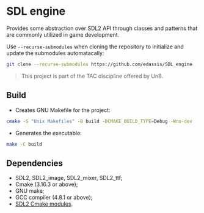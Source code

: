 # SDL engine

Provides some abstraction over SDL2 API through classes and patterns that are commonly utilized in game development.

Use `--recurse-submodules` when cloning the repository to initialize and update the submodules automatacally:

```bash
git clone --recurse-submodules https://github.com/edassis/SDL_engine
```

> This project is part of the TAC discipline offered by UnB.

## Build

- Creates GNU Makefile for the project:
```bash
cmake -G "Unix Makefiles" -B build -DCMAKE_BUILD_TYPE=Debug -Wno-dev
```

- Generates the executable:
```bash
make -C build
```

## Dependencies
- SDL2, SDL2_image, SDL2_mixer, SDL2_ttf;
- Cmake (3.16.3 or above);
- GNU make;
- GCC compiler (4.8.1 or above);
- [SDL2 Cmake modules][sdl2_cmake].


[sdl2_cmake]: https://github.com/aminosbh/sdl2-cmake-modules